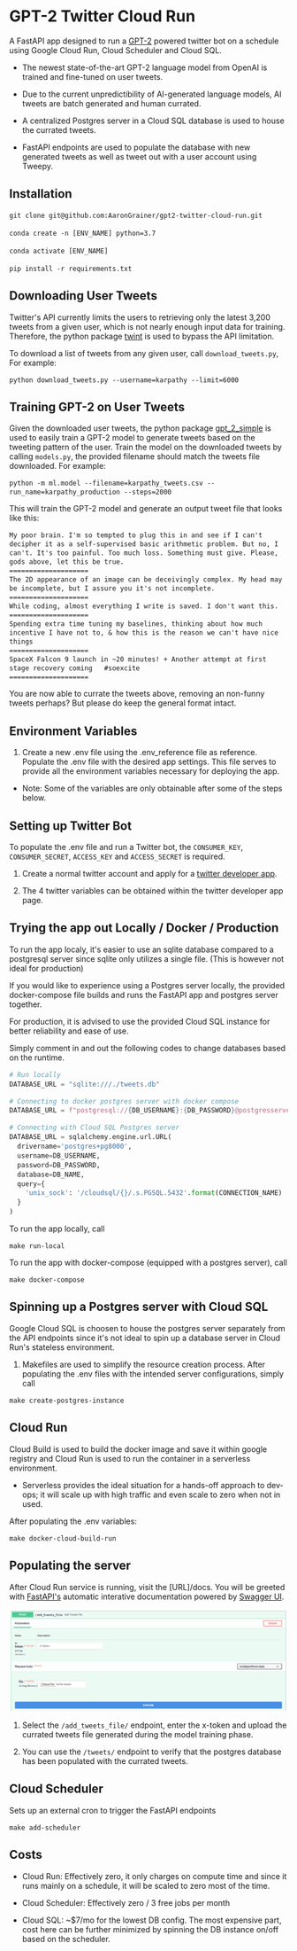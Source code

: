 # GPT-2 Twitter Cloud Run

A FastAPI app designed to run a [GPT-2](https://openai.com/blog/better-language-models/) powered twitter bot on a schedule using Google Cloud Run, Cloud Scheduler and Cloud SQL. 

* The newest state-of-the-art GPT-2 language model from OpenAI is trained and fine-tuned on user tweets. 

* Due to the current unpredictibility of AI-generated language models, AI tweets are batch generated and human currated. 

* A centralized Postgres server in a Cloud SQL database is used to house the currated tweets.

* FastAPI endpoints are used to populate the database with new generated tweets as well as tweet out with a user account using Tweepy.

## Installation

```shell
git clone git@github.com:AaronGrainer/gpt2-twitter-cloud-run.git

conda create -n [ENV_NAME] python=3.7

conda activate [ENV_NAME]

pip install -r requirements.txt
```

## Downloading User Tweets

Twitter's API currently limits the users to retrieving only the latest 3,200 tweets from a given user, which is not nearly enough input data for training. Therefore, the python package [twint](https://github.com/twintproject/twint) is used to bypass the API limitation.

To download a list of tweets from any given user, call `download_tweets.py`, For example:

```shell
python download_tweets.py --username=karpathy --limit=6000
```

## Training GPT-2 on User Tweets

Given the downloaded user tweets, the python package [gpt_2_simple](https://github.com/minimaxir/gpt-2-simple) is used to easily train a GPT-2 model to generate tweets based on the tweeting pattern of the user. Train the model on the downloaded tweets by calling `models.py`, the provided filename should match the tweets file downloaded. For example:

```shell
python -m ml.model --filename=karpathy_tweets.csv --run_name=karpathy_production --steps=2000
```

This will train the GPT-2 model and generate an output tweet file that looks like this:

```text
My poor brain. I'm so tempted to plug this in and see if I can't decipher it as a self-supervised basic arithmetic problem. But no, I can't. It's too painful. Too much loss. Something must give. Please, gods above, let this be true.
====================
The 2D appearance of an image can be deceivingly complex. My head may be incomplete, but I assure you it's not incomplete.
====================
While coding, almost everything I write is saved. I don't want this.
====================
Spending extra time tuning my baselines, thinking about how much incentive I have not to, & how this is the reason we can't have nice things
====================
SpaceX Falcon 9 launch in ~20 minutes! + Another attempt at first stage recovery coming   #soexcite
====================
```

You are now able to currate the tweets above, removing an non-funny tweets perhaps? But please do keep the general format intact.

## Environment Variables

1. Create a new .env file using the .env_reference file as reference. Populate the .env file with the desired app settings. This file serves to provide all the environment variables necessary for deploying the app. 

* Note: Some of the variables are only obtainable after some of the steps below.

## Setting up Twitter Bot

To populate the .env file and run a Twitter bot, the `CONSUMER_KEY`, `CONSUMER_SECRET`, `ACCESS_KEY` and `ACCESS_SECRET` is required.

1. Create a normal twitter account and apply for a [twitter developer app](https://developer.twitter.com/en).

2. The 4 twitter variables can be obtained within the twitter developer app page.

## Trying the app out Locally / Docker / Production

To run the app localy, it's easier to use an sqlite database compared to a postgresql server since sqlite only utilizes a single file. (This is however not ideal for production)

If you would like to experience using a Postgres server locally, the provided docker-compose file builds and runs the FastAPI app and postgres server together.

For production, it is advised to use the provided Cloud SQL instance for better reliability and ease of use.

Simply comment in and out the following codes to change databases based on the runtime. 

```python
# Run locally
DATABASE_URL = "sqlite:///./tweets.db"
```

```python
# Connecting to docker postgres server with docker compose
DATABASE_URL = f"postgresql://{DB_USERNAME}:{DB_PASSWORD}@postgresserver/{DB_NAME}"
```

```python
# Connecting with Cloud SQL Postgres server
DATABASE_URL = sqlalchemy.engine.url.URL(
  drivername='postgres+pg8000',
  username=DB_USERNAME,
  password=DB_PASSWORD,
  database=DB_NAME,
  query={
    'unix_sock': '/cloudsql/{}/.s.PGSQL.5432'.format(CONNECTION_NAME)
  }
)
```

To run the app locally, call

```shell
make run-local
```

To run the app with docker-compose (equipped with a postgres server), call

```shell
make docker-compose
```

## Spinning up a Postgres server with Cloud SQL

Google Cloud SQL is choosen to house the postgres server separately from the API endpoints since it's not ideal to spin up a database server in Cloud Run's stateless environment.

1. Makefiles are used to simplify the resource creation process. After populating the .env files with the intended server configurations, simply call 

```shell
make create-postgres-instance
```

## Cloud Run

Cloud Build is used to build the docker image and save it within google registry and Cloud Run is used to run the container in a serverless environment. 

* Serverless provides the ideal situation for a hands-off approach to dev-ops; it will scale up with high traffic and even scale to zero when not in used. 

After populating the .env variables:

```shell
make docker-cloud-build-run
```

## Populating the server

After Cloud Run service is running, visit the [URL]/docs. You will be greeted with [FastAPI's](https://fastapi.tiangolo.com/) automatic interative documentation powered by [Swagger UI](https://github.com/swagger-api/swagger-ui). 

![](docs/fastapi-docs.png)

1. Select the `/add_tweets_file/` endpoint, enter the x-token and upload the currated tweets file generated during the model training phase.

2. You can use the `/tweets/` endpoint to verify that the postgres database has been populated with the currated tweets.

## Cloud Scheduler

Sets up an external cron to trigger the FastAPI endpoints

```shell
make add-scheduler
```

## Costs

* Cloud Run: Effectively zero, it only charges on compute time and since it runs mainly on a schedule, it will be scaled to zero most of the time.

* Cloud Scheduler: Effectively zero / 3 free jobs per month

* Cloud SQL: ~$7/mo for the lowest DB config. The most expensive part, cost here can be further minimized by spinning the DB instance on/off based on the scheduler. 

